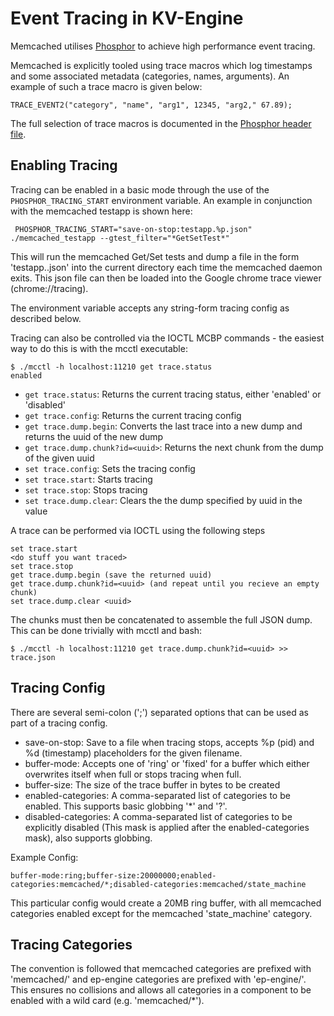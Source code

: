 # Event Tracing in KV-Engine

Memcached utilises [Phosphor](http://github.com/couchbase/phosphor) to achieve
high performance event tracing.

Memcached is explicitly tooled using trace macros which log timestamps and
some associated metadata (categories, names, arguments). An example of such a
trace macro is given below:

    TRACE_EVENT2("category", "name", "arg1", 12345, "arg2," 67.89);

The full selection of trace macros is documented in the
[Phosphor header file](https://github.com/couchbase/phosphor/blob/master/include/phosphor/phosphor.h).

## Enabling Tracing

Tracing can be enabled in a basic mode through the use of the
`PHOSPHOR_TRACING_START` environment variable. An example in conjunction with
the memcached testapp is shown here:

     PHOSPHOR_TRACING_START="save-on-stop:testapp.%p.json" ./memcached_testapp --gtest_filter="*GetSetTest*"

This will run the memcached Get/Set tests and dump a file in the form
'testapp.<pid>.json' into the current directory each time the memcached daemon
exits. This json file can then be loaded into the Google chrome trace viewer
(chrome://tracing).

The environment variable accepts any string-form tracing config as described
below.

Tracing can also be controlled via the IOCTL MCBP commands - the easiest way
to do this is with the mcctl executable:

    $ ./mcctl -h localhost:11210 get trace.status
    enabled

- `get trace.status`: Returns the current tracing status, either 'enabled' or
'disabled'
- `get trace.config`: Returns the current tracing config
- `get trace.dump.begin`: Converts the last trace into a new dump and returns
the uuid of the new dump
- `get trace.dump.chunk?id=<uuid>`: Returns the next chunk from the dump of
the given uuid
- `set trace.config`: Sets the tracing config
- `set trace.start`: Starts tracing
- `set trace.stop`: Stops tracing
- `set trace.dump.clear`: Clears the the dump specified by uuid in the value

A trace can be performed via IOCTL using the following steps

    set trace.start
    <do stuff you want traced>
    set trace.stop
    get trace.dump.begin (save the returned uuid)
    get trace.dump.chunk?id=<uuid> (and repeat until you recieve an empty chunk)
    set trace.dump.clear <uuid>

The chunks must then be concatenated to assemble the full JSON dump. This can be
done trivially with mcctl and bash:

    $ ./mcctl -h localhost:11210 get trace.dump.chunk?id=<uuid> >> trace.json

## Tracing Config
There are several semi-colon (';') separated options that can be used as part of
a tracing config.

- save-on-stop: Save to a file when tracing stops, accepts %p (pid) and %d
(timestamp) placeholders for the given filename.
- buffer-mode: Accepts one of 'ring' or 'fixed' for a buffer which either
overwrites itself when full or stops tracing when full.
- buffer-size: The size of the trace buffer in bytes to be created
- enabled-categories: A comma-separated list of categories to be enabled. This
supports basic globbing '*' and '?'.
- disabled-categories: A comma-separated list of categories to be explicitly
disabled (This mask is applied after the enabled-categories mask), also supports
globbing.

Example Config:

    buffer-mode:ring;buffer-size:20000000;enabled-categories:memcached/*;disabled-categories:memcached/state_machine

This particular config would create a 20MB ring buffer, with all memcached
categories enabled except for the memcached 'state_machine' category.

## Tracing Categories

The convention is followed that memcached categories are prefixed with
'memcached/' and ep-engine categories are prefixed with 'ep-engine/'. This
ensures no collisions and allows all categories in a component to be enabled
with a wild card (e.g. 'memcached/*').
